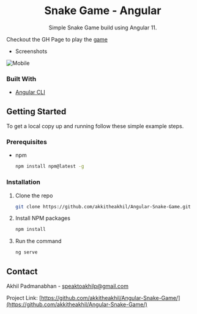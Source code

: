 <p align="center">
  <h1 align="center">Snake Game - Angular</h1>

  <p align="center">
    Simple Snake Game build using Angular 11. 
</p>

Checkout the GH Page to play the [game](https://akkitheakhil.github.io/Angular-Snake-Game/) 

* Screenshots

![Mobile](/Screenshot.jpg)

### Built With

* [Angular CLI](https://github.com/angular/angular-cli)

<!-- GETTING STARTED -->
## Getting Started

To get a local copy up and running follow these simple example steps.

### Prerequisites

* npm
  ```sh
  npm install npm@latest -g
  ```

### Installation

1. Clone the repo
   ```sh
   git clone https://github.com/akkitheakhil/Angular-Snake-Game.git
   ```
2. Install NPM packages
   ```sh
   npm install
   ```
3. Run the command
   ```sh
   ng serve
   ```

<!-- CONTACT -->
## Contact

Akhil Padmanabhan - speaktoakhilp@gmail.com

Project Link: [https://github.com/akkitheakhil/Angular-Snake-Game/](https://github.com/akkitheakhil/Angular-Snake-Game/)
